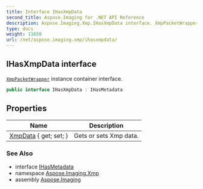 ```yaml
---
title: Interface IHasXmpData
second_title: Aspose.Imaging for .NET API Reference
description: Aspose.Imaging.Xmp.IHasXmpData interface. XmpPacketWrapper instance container interface
type: docs
weight: 11650
url: /net/aspose.imaging.xmp/ihasxmpdata/
---
```

## IHasXmpData interface

[`XmpPacketWrapper`](../xmppacketwrapper/) instance container interface.

```csharp
public interface IHasXmpData : IHasMetadata
```

## Properties

| Name | Description |
| --- | --- |
| [XmpData](../../aspose.imaging.xmp/ihasxmpdata/xmpdata/) { get; set; } | Gets or sets Xmp data. |

### See Also

* interface [IHasMetadata](../../aspose.imaging/ihasmetadata/)
* namespace [Aspose.Imaging.Xmp](../../aspose.imaging.xmp/)
* assembly [Aspose.Imaging](../../)


